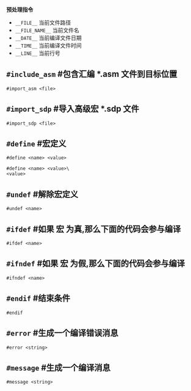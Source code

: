 **预处理指令**

- `__FILE__` 当前文件路径
- `__FILE_NAME__` 当前文件名
- `__DATE__` 当前编译文件日期
- `__TIME__` 当前编译文件时间
- `__LINE__` 当前行号


## `#include_asm` #包含汇编 *.asm 文件到目标位置

```
#import_asm <file>
```

## `#import_sdp` #导入高级宏 *.sdp 文件

```
#import_sdp <file>
```

## `#define` #宏定义

```
#define <name> <value>

#define <name> <value>\
<value>
```

## `#undef` #解除宏定义

```
#undef <name>
```

## `#ifdef` #如果 宏 为真,那么下面的代码会参与编译

```
#ifdef <name>
```

## `#ifndef` #如果 宏 为假,那么下面的代码会参与编译

```
#ifndef <name>
```

## `#endif` #结束条件

```
#endif
```

## `#error` #生成一个编译错误消息

```
#error <string>
```

## `#message` #生成一个编译消息

```
#message <string>
```

